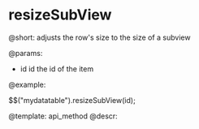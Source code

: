 resizeSubView
=============


@short:
	adjusts the row's size to the size of a subview

@params:

- id		id			the id of the item



@example:

$$("mydatatable").resizeSubView(id);

@template:	api_method
@descr:

